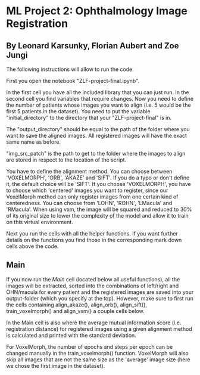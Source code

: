 # ML Project 2: Ophthalmology Image Registration

## By Leonard Karsunky, Florian Aubert and Zoe Jungi

The following instructions will allow to run the code.

First you open the notebook "ZLF-project-final.ipynb".

In the first cell you have all the included library that you can just run. In the second cell you find variables that require changes. Now you need to define the number of patients whose images you want to align (i.e. 5 would be the first 5 patients in the dataset). You need to put the variable "initial_directory" to the directory that your "ZLF-project-final" is in.

The "output_directory" should be equal to the path of the folder where you want to save the aligned images. All registered images will have the exact same name as before.

"img_src_patch" is the path to get to the folder where the images to align are stored in respect to the location of the script.

You have to define the alignment method. You can choose between 'VOXELMORPH', 'ORB', 'AKAZE' and 'SIFT'. If you do a typo or don't define it, the default choice will be 'SIFT'. If you choose 'VOXELMORPH', you have to choose which 'centered' images you want to register, since our VoxelMorph method can only register images from one certain kind of centeredness. You can choose from 'LOHN', 'ROHN', 'LMacula' and 'RMacula'. When using vxm, the image will be squared and reduced to 30% of its original size to lower the complexity of the model and allow it to train on this virtual environment.

Next you run the cells with all the helper functions. If you want further details on the functions you find those in the corresponding mark down cells above the code.

## Main

If you now run the *Main* cell (located below all useful functions), all the images will be extracted, sorted into the combinations of left/right and OHN/macula for every patient and the registered images are saved into your output-folder (which you specify at the top). However, make sure to first run the cells containing align_akaze(), align_orb(), align_sift(), train_voxelmorph() and align_vxm() a couple cells below.

In the Main cell is also where the average mutual information score (i.e. registration distance) for registered images using a given alignment method is calculated and printed with the standard deviation.

For VoxelMorph, the number of epochs and steps per epoch can be changed manually in the train_voxelmorph() function. VoxelMorph will also skip all images that are not the same size as the 'average' image size (here we chose the first image in the dataset).
